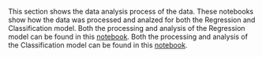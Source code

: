 This section shows the data analysis process of the data. These notebooks show how the data was processed and analzed for both the Regression and Classification model. Both the processing and analysis of the Regression model can be found in this [notebook](Analysis_Processing_Regression.ipynb). Both the processing and analysis of the Classification model can be found in this [notebook](Analysis_Processing_Classification.ipynb).